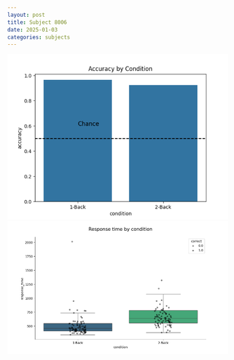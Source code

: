 ```yaml
---
layout: post
title: Subject 8006
date: 2025-01-03
categories: subjects
---
```


![](data/8006/run-9/8006_ATS_acc.png)
![](data/8006/run-9/8006_ATS_rt.png)
